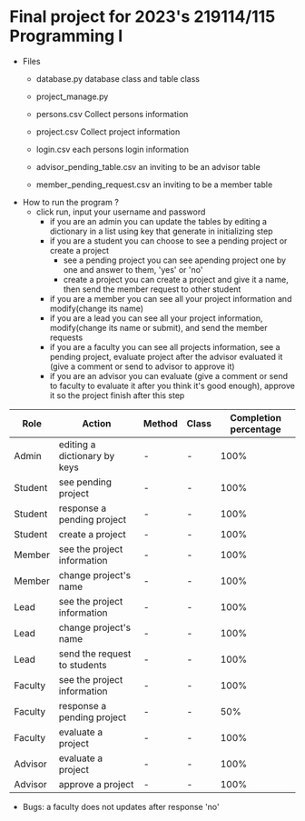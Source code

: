 # Final project for 2023's 219114/115 Programming I
* Files
  - database.py
      database class and table class
  - project_manage.py
      
  - persons.csv
      Collect persons information
  - project.csv
      Collect project information
  - login.csv
      each persons login information
  - advisor_pending_table.csv
      an inviting to be an advisor table
  - member_pending_request.csv
      an inviting to be a member table
* How to run the program ?
  - click run, input your username and password
      * if you are an admin
          you can update the tables by editing a dictionary in a list using key that generate in initializing step
      * if you are a student
          you can choose to see a pending project or create a project
          - see a pending project
              you can see apending project one by one and answer to them, 'yes' or 'no'
          - create a project
              you can create a project and give it a name, then send the member request to other student
      * if you are a member
          you can see all your project information and modify(change its name)
      * if you are a lead
          you can see all your project information, modify(change its name or submit), and send the member requests
      * if you are a faculty
          you can see all projects information, see a pending project, evaluate project after the advisor evaluated it (give a comment or send to advisor to approve it)
      * if you are an advisor
          you can evaluate (give a comment or send to faculty to evaluate it after you think it's good enough), approve it so the project finish after this step
        
| Role   |  Action                    | Method  | Class  | Completion percentage  |
|--------|----------------------------|---------|--------|------------------------|
|Admin   |editing a dictionary by keys|    -    |   -    |         100%           |
|Student |see pending project         |    -    |   -    |         100%           |
|Student |response a pending project  |    -    |   -    |         100%           |
|Student |create a project            |    -    |   -    |         100%           |
|Member  |see the project information |    -    |   -    |         100%           |
|Member  |change project's name       |    -    |   -    |         100%           |
|Lead    |see the project information |    -    |   -    |         100%           |
|Lead    |change project's name       |    -    |   -    |         100%           |
|Lead    |send the request to students|    -    |   -    |         100%           |
|Faculty |see the project information |    -    |   -    |         100%           |
|Faculty |response a pending project  |    -    |   -    |          50%           |
|Faculty |evaluate a project          |    -    |   -    |         100%           |
|Advisor |evaluate a project          |    -    |   -    |         100%           |
|Advisor |approve a project           |    -    |   -    |         100%           |

* Bugs: 
  a faculty does not updates after response 'no'
